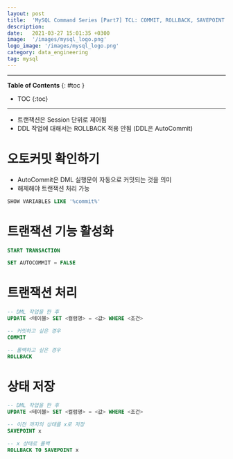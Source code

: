 ```yaml
---
layout: post
title:  'MySQL Command Series [Part7] TCL: COMMIT, ROLLBACK, SAVEPOINT'
description: 
date:   2021-03-27 15:01:35 +0300
image:  '/images/mysql_logo.png'
logo_image: '/images/mysql_logo.png'
category: data_engineering
tag: mysql
---
```


---
**Table of Contents**
{: #toc }
*  TOC
{:toc}

---

- 트랜잭션은 Session 단위로 제어됨
- DDL 작업에 대해서는 ROLLBACK 적용 안됨 (DDL은 AutoCommit)

# 오토커밋 확인하기

- AutoCommit은 DML 실행문이 자동으로 커밋되는 것을 의미
- 해제해야 트랜잭션 처리 가능

```sql
SHOW VARIABLES LIKE '%commit%'
```

# 트랜잭션 기능 활성화

```sql
START TRANSACTION

SET AUTOCOMMIT = FALSE
```

# 트랜잭션 처리

```sql
-- DML 작업을 한 후
UPDATE <테이블> SET <컬럼명> = <값> WHERE <조건>

-- 커밋하고 싶은 경우
COMMIT

-- 롤백하고 싶은 경우
ROLLBACK
```

# 상태 저장

```sql
-- DML 작업을 한 후
UPDATE <테이블> SET <컬럼명> = <값> WHERE <조건>

-- 이전 까지의 상태를 x로 저장
SAVEPOINT x

-- x 상태로 롤백
ROLLBACK TO SAVEPOINT x
```